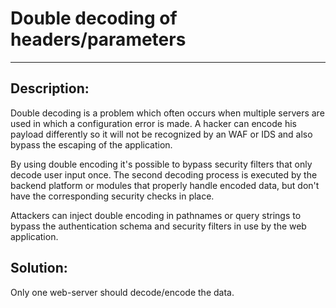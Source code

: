 # Double decoding of headers/parameters
-------

## Description:

Double decoding is a problem which often occurs when multiple servers are used in which a
configuration error is made.
A hacker can encode his payload differently so it will not be recognized by an WAF or IDS
and also bypass the escaping of the application.

By using double encoding it's possible to bypass security filters that only decode user
input once. The second decoding process is executed by the backend platform or modules
that properly handle encoded data, but don't have the corresponding security checks in
place.

Attackers can inject double encoding in pathnames or query strings to bypass the
authentication schema and security filters in use by the web application.


## Solution:

Only one web-server should decode/encode the data.
